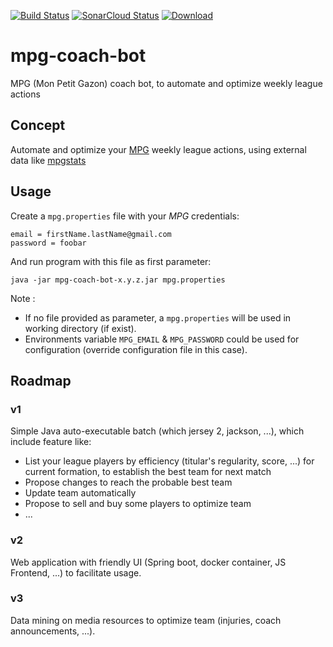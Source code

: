 
[![Build Status](https://travis-ci.org/axel3rd/mpg-coach-bot.svg?branch=master)](https://travis-ci.org/axel3rd/mpg-coach-bot) [![SonarCloud Status](https://sonarcloud.io/api/project_badges/measure?project=org.blondin%3Ampg-coach-bot&metric=alert_status)](https://sonarcloud.io/dashboard?id=org.blondin%3Ampg-coach-bot) [ ![Download](https://api.bintray.com/packages/axel3rd/mpg-coach-bot/mpg-coach-bot/images/download.svg) ](https://bintray.com/mpg-coach-bot/mpg-coach-bot/_latestVersion)

# mpg-coach-bot

MPG (Mon Petit Gazon) coach bot, to automate and optimize weekly league actions

## Concept

Automate and optimize your [MPG](http://mpg.football/) weekly league actions, using external data like [mpgstats](https://www.mpgstats.fr)

## Usage

Create a `mpg.properties` file with your *MPG* credentials:

    email = firstName.lastName@gmail.com
    password = foobar

And run program with this file as first parameter:

    java -jar mpg-coach-bot-x.y.z.jar mpg.properties

Note :

- If no file provided as parameter, a `mpg.properties` will be used in working directory (if exist).
- Environments variable `MPG_EMAIL` & `MPG_PASSWORD` could be used for configuration (override configuration file in this case).

## Roadmap

### v1

Simple Java auto-executable batch (which jersey 2, jackson, ...), which include feature like:

- List your league players by efficiency (titular's regularity, score, ...) for current formation, to establish the best team for next match
- Propose changes to reach the probable best team
- Update team automatically
- Propose to sell and buy some players to optimize team
- ...

### v2

Web application with friendly UI (Spring boot, docker container, JS Frontend, ...) to facilitate usage.

### v3

Data mining on media resources to optimize team (injuries, coach announcements, ...).
